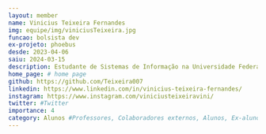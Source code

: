 ```yaml
---
layout: member
name: Vinicius Teixeira Fernandes
img: equipe/img/viniciusTeixeira.jpg
funcao: bolsista dev
ex-projeto: phoebus 
desde: 2023-04-06
saiu: 2024-03-15
description: Estudante de Sistemas de Informação na Universidade Federal da Paraíba (UFPB) - sou de Irecê Bahia, mas estou estudando no Campus IV, em Rio Tinto-PB, atualmente trabalha com desenvolvimento Android usando Java no projeto Phoebus. Apaixonado por tecnologia, esportes e sports. Atualmente tenho conhecimentos em Java, Spring Boot, Android, SQL, HTML, CSS e JavaScript. 
home_page: # home page
github: https://github.com/Teixeira007
linkedin: https://www.linkedin.com/in/vinicius-teixeira-fernandes/
instagram: https://www.instagram.com/viniciusteixeiravini/
twitter: #Twitter
importance: 4
category: Alunos #Professores, Colaboradores externos, Alunos, Ex-alunos
---
```

